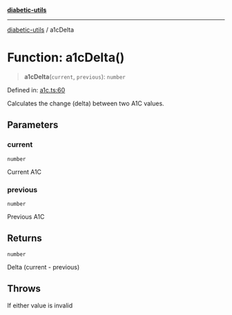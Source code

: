 [**diabetic-utils**](../README.md)

***

[diabetic-utils](../globals.md) / a1cDelta

# Function: a1cDelta()

> **a1cDelta**(`current`, `previous`): `number`

Defined in: [a1c.ts:60](https://github.com/marklearst/diabetic-utils/blob/eb1ce0a8bb58eaa6c7bbfdb97ff24106b8893a34/src/a1c.ts#L60)

Calculates the change (delta) between two A1C values.

## Parameters

### current

`number`

Current A1C

### previous

`number`

Previous A1C

## Returns

`number`

Delta (current - previous)

## Throws

If either value is invalid
